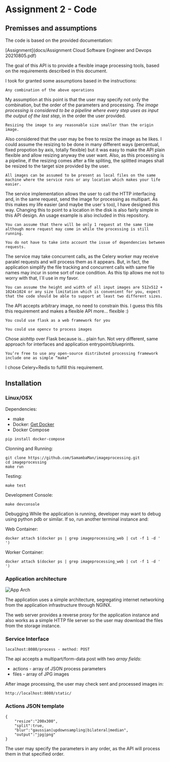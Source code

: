 # Assignment 2 - Code

## Premisses and assumptions

The code is based on the provided documentation:

[Assignment](docs/Assignment Cloud Software Engineer and Devops 20210805.pdf)

The goal of this API is to provide a flexible image processing tools, based on the requirements described in this document.

I took for granted some assumptions based in the instructions:

```Any combination of the above operations```

My assumption at this point is that the user may specify not only the combination, but the order of the parameters and processing. *The image processing is considered to be a pipeline where every step uses as input the output of the last step*, in the order the user provided. 

```Resizing the image to any reasonable size smaller than the origin image.```

Also considered that the user may be free to resize the image as he likes. I could assume the resizing to be done in many different ways (percentual, fixed propotion by axis, totally flexible) but it was easy to make the API plain flexible and allow resizing anyway the user want.
Also, as this processing is a pipeline, if the resizing comes after a file spliting, the splitted images shall be resized to the target size provided by the user.

```All images can be assumed to be present as local files on the same machine where the service runs or any location which makes your life easier.```

The service implementation allows the user to call the HTTP interfacing and, in the same request, send the image for processing as multipart. As this makes my life easier (and maybe the user`s too), I have designed this way.
Changing this to point to a location in the disk is also fairly simple in this API design. An usage example is also included in this repository.

```You can assume that there will be only 1 request at the same time although more request may come in while the processing is still running.```

```You do not have to take into account the issue of dependencies between requests.```

The service may take concurrent calls, as the Celery worker may receive paralel requests and will process them as it appears. But, in fact, the application simplify the file tracking and concurrent calls with same file names may incur in some sort of race condition. As this tip allows me not to worry with that, I`ll use in my favor.

```You can assume the height and width of all input images are 512x512 + 1024x1024 or any size limitation which is convenient for you, expect that the code should be able to support at least two different sizes.```

The API accepts arbitrary image, no need to constrain this. I guess this fills this requirement and makes a flexible API more... flexible :)

```You could use flask as a web framework for you```

```You could use opencv to process images```

Chose aiohttp over Flask because is... plain fun. Not very different, same approach for interfaces and application entrypoint/blueprints.

```You’re free to use any open-source distributed processing framework include one as simple “make”```

I chose Celery+Redis to fulfill this requirement.


## Installation

### Linux/OSX 

Dependencies: 
 - make
 - Docker: [Get Docker](https://docs.docker.com/get-docker/)
 - Docker Compose
```
pip install docker-compose
```

Clonning and Running: 
```
git clone https://github.com/SamambaMan/imageprocessing.git
cd imageprocessing
make run
```

Testing:
```
make test
```

Development Console:
```
make devconsole
```

Debugging
While the application is running, developer may want to debug using python pdb or similar. If so, run another terminal instance and:

Web Container:
```
docker attach $(docker ps | grep imageprocessing_web | cut -f 1 -d ' ')
```

Worker Container:
```
docker attach $(docker ps | grep imageprocessing_web | cut -f 1 -d ' ')
```


### Application architecture
![App Arch](docs/app_architecture.png)

The application uses a simple architecture, segregating internet networking from the application infrastructure through NGINX.

The web server provides a reverse proxy for the application instance and also works as a simple HTTP file server so the user may download the files from the storage instance.

### Service Interface

```
localhost:8080/process - method: POST
```

The api accepts a multipart/form-data post with two *array fields*:
 - actions - array of JSON process parameters
 - files - array of JPG images


After image processing, the user may check sent and processed images in:

```
http://localhost:8080/static/
```

### Actions JSON template

```
{
    "resize":"200x300",
    "split":true,
    "blur":"gaussian|updownsampling|bilateral|median",
    "output":"jpg|png"
}
```

The user may specify the parameters in any order, as the API will process them in that specified order.